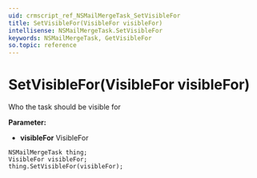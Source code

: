 ```yaml
---
uid: crmscript_ref_NSMailMergeTask_SetVisibleFor
title: SetVisibleFor(VisibleFor visibleFor)
intellisense: NSMailMergeTask.SetVisibleFor
keywords: NSMailMergeTask, GetVisibleFor
so.topic: reference
---
```


# SetVisibleFor(VisibleFor visibleFor)

Who the task should be visible for

**Parameter:** 
 - **visibleFor** VisibleFor

```crmscript
NSMailMergeTask thing;
VisibleFor visibleFor;
thing.SetVisibleFor(visibleFor);
```

